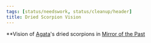 ```yaml
---
tags: [status/needswork, status/cleanup/header]
title: Dried Scorpion Vision
---
```


**Vision of [Agata](<../../../people/fey/agata.md>)'s dried scorpions in [Mirror of the Past](<../treasure/notable-items/mirror-of-the-past.md>)

